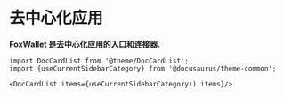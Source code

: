 # 去中心化应用

**FoxWallet 是去中心化应用的入口和连接器.**

```mdx-code-block
import DocCardList from '@theme/DocCardList';
import {useCurrentSidebarCategory} from '@docusaurus/theme-common';

<DocCardList items={useCurrentSidebarCategory().items}/>
```